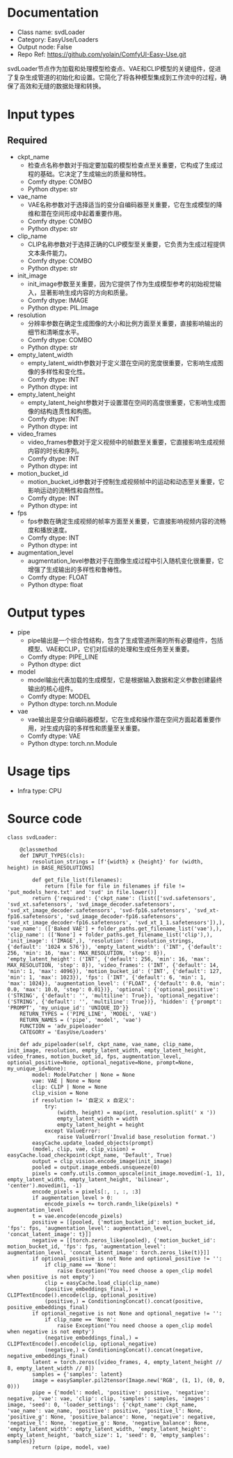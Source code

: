 # Documentation
- Class name: svdLoader
- Category: EasyUse/Loaders
- Output node: False
- Repo Ref: https://github.com/yolain/ComfyUI-Easy-Use.git

svdLoader节点作为加载和处理模型检查点、VAE和CLIP模型的关键组件，促进了复杂生成管道的初始化和设置。它简化了将各种模型集成到工作流中的过程，确保了高效和无缝的数据处理和转换。

# Input types
## Required
- ckpt_name
    - 检查点名称参数对于指定要加载的模型检查点至关重要，它构成了生成过程的基础。它决定了生成输出的质量和特性。
    - Comfy dtype: COMBO
    - Python dtype: str
- vae_name
    - VAE名称参数对于选择适当的变分自编码器至关重要，它在生成模型的降维和潜在空间形成中起着重要作用。
    - Comfy dtype: COMBO
    - Python dtype: str
- clip_name
    - CLIP名称参数对于选择正确的CLIP模型至关重要，它负责为生成过程提供文本条件能力。
    - Comfy dtype: COMBO
    - Python dtype: str
- init_image
    - init_image参数至关重要，因为它提供了作为生成模型参考的初始视觉输入，显著影响生成内容的方向和质量。
    - Comfy dtype: IMAGE
    - Python dtype: PIL.Image
- resolution
    - 分辨率参数在确定生成图像的大小和比例方面至关重要，直接影响输出的细节和清晰度水平。
    - Comfy dtype: COMBO
    - Python dtype: str
- empty_latent_width
    - empty_latent_width参数对于定义潜在空间的宽度很重要，它影响生成图像的多样性和变化性。
    - Comfy dtype: INT
    - Python dtype: int
- empty_latent_height
    - empty_latent_height参数对于设置潜在空间的高度很重要，它影响生成图像的结构连贯性和构图。
    - Comfy dtype: INT
    - Python dtype: int
- video_frames
    - video_frames参数对于定义视频中的帧数至关重要，它直接影响生成视频内容的时长和序列。
    - Comfy dtype: INT
    - Python dtype: int
- motion_bucket_id
    - motion_bucket_id参数对于控制生成视频帧中的运动和动态至关重要，它影响运动的流畅性和自然性。
    - Comfy dtype: INT
    - Python dtype: int
- fps
    - fps参数在确定生成视频的帧率方面至关重要，它直接影响视频内容的流畅度和播放速度。
    - Comfy dtype: INT
    - Python dtype: int
- augmentation_level
    - augmentation_level参数对于在图像生成过程中引入随机变化很重要，它增强了生成输出的多样性和鲁棒性。
    - Comfy dtype: FLOAT
    - Python dtype: float

# Output types
- pipe
    - pipe输出是一个综合性结构，包含了生成管道所需的所有必要组件，包括模型、VAE和CLIP，它们对后续的处理和生成任务至关重要。
    - Comfy dtype: PIPE_LINE
    - Python dtype: dict
- model
    - model输出代表加载的生成模型，它是根据输入数据和定义参数创建最终输出的核心组件。
    - Comfy dtype: MODEL
    - Python dtype: torch.nn.Module
- vae
    - vae输出是变分自编码器模型，它在生成和操作潜在空间方面起着重要作用，对生成内容的多样性和质量至关重要。
    - Comfy dtype: VAE
    - Python dtype: torch.nn.Module

# Usage tips
- Infra type: CPU

# Source code
```
class svdLoader:

    @classmethod
    def INPUT_TYPES(cls):
        resolution_strings = [f'{width} x {height}' for (width, height) in BASE_RESOLUTIONS]

        def get_file_list(filenames):
            return [file for file in filenames if file != 'put_models_here.txt' and 'svd' in file.lower()]
        return {'required': {'ckpt_name': (list(['svd.safetensors', 'svd_xt.safetensors', 'svd_image_decoder.safetensors', 'svd_xt_image_decoder.safetensors', 'svd-fp16.safetensors', 'svd_xt-fp16.safetensors', 'svd_image_decoder-fp16.safetensors', 'svd_xt_image_decoder-fp16.safetensors', 'svd_xt_1_1.safetensors']),), 'vae_name': (['Baked VAE'] + folder_paths.get_filename_list('vae'),), 'clip_name': (['None'] + folder_paths.get_filename_list('clip'),), 'init_image': ('IMAGE',), 'resolution': (resolution_strings, {'default': '1024 x 576'}), 'empty_latent_width': ('INT', {'default': 256, 'min': 16, 'max': MAX_RESOLUTION, 'step': 8}), 'empty_latent_height': ('INT', {'default': 256, 'min': 16, 'max': MAX_RESOLUTION, 'step': 8}), 'video_frames': ('INT', {'default': 14, 'min': 1, 'max': 4096}), 'motion_bucket_id': ('INT', {'default': 127, 'min': 1, 'max': 1023}), 'fps': ('INT', {'default': 6, 'min': 1, 'max': 1024}), 'augmentation_level': ('FLOAT', {'default': 0.0, 'min': 0.0, 'max': 10.0, 'step': 0.01})}, 'optional': {'optional_positive': ('STRING', {'default': '', 'multiline': True}), 'optional_negative': ('STRING', {'default': '', 'multiline': True})}, 'hidden': {'prompt': 'PROMPT', 'my_unique_id': 'UNIQUE_ID'}}
    RETURN_TYPES = ('PIPE_LINE', 'MODEL', 'VAE')
    RETURN_NAMES = ('pipe', 'model', 'vae')
    FUNCTION = 'adv_pipeloader'
    CATEGORY = 'EasyUse/Loaders'

    def adv_pipeloader(self, ckpt_name, vae_name, clip_name, init_image, resolution, empty_latent_width, empty_latent_height, video_frames, motion_bucket_id, fps, augmentation_level, optional_positive=None, optional_negative=None, prompt=None, my_unique_id=None):
        model: ModelPatcher | None = None
        vae: VAE | None = None
        clip: CLIP | None = None
        clip_vision = None
        if resolution != '自定义 x 自定义':
            try:
                (width, height) = map(int, resolution.split(' x '))
                empty_latent_width = width
                empty_latent_height = height
            except ValueError:
                raise ValueError('Invalid base_resolution format.')
        easyCache.update_loaded_objects(prompt)
        (model, clip, vae, clip_vision) = easyCache.load_checkpoint(ckpt_name, 'Default', True)
        output = clip_vision.encode_image(init_image)
        pooled = output.image_embeds.unsqueeze(0)
        pixels = comfy.utils.common_upscale(init_image.movedim(-1, 1), empty_latent_width, empty_latent_height, 'bilinear', 'center').movedim(1, -1)
        encode_pixels = pixels[:, :, :, :3]
        if augmentation_level > 0:
            encode_pixels += torch.randn_like(pixels) * augmentation_level
        t = vae.encode(encode_pixels)
        positive = [[pooled, {'motion_bucket_id': motion_bucket_id, 'fps': fps, 'augmentation_level': augmentation_level, 'concat_latent_image': t}]]
        negative = [[torch.zeros_like(pooled), {'motion_bucket_id': motion_bucket_id, 'fps': fps, 'augmentation_level': augmentation_level, 'concat_latent_image': torch.zeros_like(t)}]]
        if optional_positive is not None and optional_positive != '':
            if clip_name == 'None':
                raise Exception('You need choose a open_clip model when positive is not empty')
            clip = easyCache.load_clip(clip_name)
            (positive_embeddings_final,) = CLIPTextEncode().encode(clip, optional_positive)
            (positive,) = ConditioningConcat().concat(positive, positive_embeddings_final)
        if optional_negative is not None and optional_negative != '':
            if clip_name == 'None':
                raise Exception('You need choose a open_clip model when negative is not empty')
            (negative_embeddings_final,) = CLIPTextEncode().encode(clip, optional_negative)
            (negative,) = ConditioningConcat().concat(negative, negative_embeddings_final)
        latent = torch.zeros([video_frames, 4, empty_latent_height // 8, empty_latent_width // 8])
        samples = {'samples': latent}
        image = easySampler.pil2tensor(Image.new('RGB', (1, 1), (0, 0, 0)))
        pipe = {'model': model, 'positive': positive, 'negative': negative, 'vae': vae, 'clip': clip, 'samples': samples, 'images': image, 'seed': 0, 'loader_settings': {'ckpt_name': ckpt_name, 'vae_name': vae_name, 'positive': positive, 'positive_l': None, 'positive_g': None, 'positive_balance': None, 'negative': negative, 'negative_l': None, 'negative_g': None, 'negative_balance': None, 'empty_latent_width': empty_latent_width, 'empty_latent_height': empty_latent_height, 'batch_size': 1, 'seed': 0, 'empty_samples': samples}}
        return (pipe, model, vae)
```